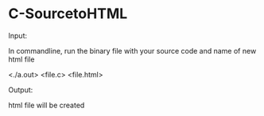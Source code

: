 # C-SourcetoHTML

Input:

In commandline, run the binary file with your source code and name of new html file

<./a.out> <file.c> <file.html>

Output:

html file will be created 
